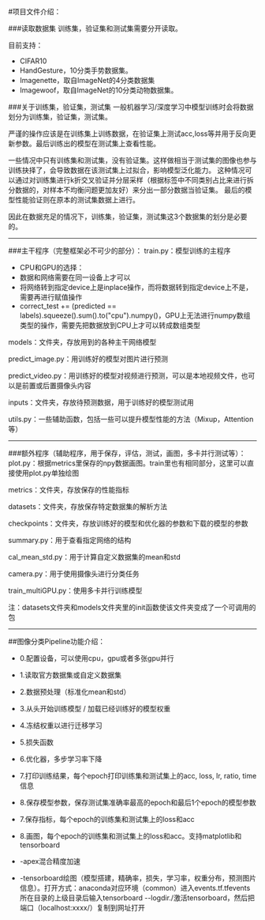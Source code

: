#项目文件介绍：

###读取数据集
训练集，验证集和测试集需要分开读取。

目前支持：
- CIFAR10
- HandGesture，10分类手势数据集。
- Imagenette，取自ImageNet的4分类数据集
- Imagewoof，取自ImageNet的10分类动物数据集。

###关于训练集，验证集，测试集
一般机器学习/深度学习中模型训练时会将数据划分为训练集，验证集，测试集。

严谨的操作应该是在训练集上训练数据，在验证集上测试acc,loss等并用于反向更新参数。最后训练出的模型在测试集上查看性能。

一些情况中只有训练集和测试集，没有验证集。这样做相当于测试集的图像也参与训练抉择了，会导致数据在该测试集上过拟合，影响模型泛化能力。
这种情况可以通过对训练集进行k折交叉验证并分层采样（根据标签中不同类别占比来进行拆分数据的，对样本不均衡问题更加友好）来分出一部分数据当验证集。
最后的模型性能验证则在原本的测试集数据上进行。

因此在数据充足的情况下，训练集，验证集，测试集这3个数据集的划分是必要的。

--------------------------------

###主干程序（完整框架必不可少的部分）：
train.py：模型训练的主程序
  - CPU和GPU的选择：
  - 数据和网络需要在同一设备上才可以
  - 将网络转到指定device上是inplace操作，而将数据转到指定device上不是，需要再进行赋值操作
  - correct_test += (predicted == labels).squeeze().sum().to("cpu").numpy()，GPU上无法进行numpy数组类型的操作，需要先把数据放到CPU上才可以转成数组类型
  
models：文件夹，存放用到的各种主干网络模型

predict_image.py：用训练好的模型对图片进行预测

predict_video.py：用训练好的模型对视频进行预测，可以是本地视频文件，也可以是前置或后置摄像头内容

inputs：文件夹，存放待预测数据，用于训练好的模型测试用

utils.py：一些辅助函数，包括一些可以提升模型性能的方法（Mixup，Attention等）

--------------------------------

###额外程序（辅助程序，用于保存，评估，测试，画图，多卡并行测试等）：
plot.py：根据metrics里保存的npy数据画图。train里也有相同部分，这里可以直接使用plot.py单独绘图

metrics：文件夹，存放保存的性能指标

datasets：文件夹，存放保存特定数据集的解析方法

checkpoints：文件夹，存放训练好的模型和优化器的参数和下载的模型的参数

summary.py：用于查看指定网络的结构

cal_mean_std.py：用于计算自定义数据集的mean和std

camera.py：用于使用摄像头进行分类任务

train_multiGPU.py：使用多卡并行训练模型

注：datasets文件夹和models文件夹里的init函数使该文件夹变成了一个可调用的包

--------------------------------

##图像分类Pipeline功能介绍：
- 0.配置设备，可以使用cpu，gpu或者多张gpu并行
- 1.读取官方数据集或自定义数据集
- 2.数据预处理（标准化mean和std）
- 3.从头开始训练模型 / 加载已经训练好的模型权重
- 4.冻结权重以进行迁移学习
- 5.损失函数
- 6.优化器，多步学习率下降
- 7.打印训练结果，每个epoch打印训练集和测试集上的acc, loss, lr, ratio, time信息
- 8.保存模型参数，保存测试集准确率最高的epoch和最后1个epoch的模型参数
- 7.保存指标，每个epoch的训练集和测试集上的loss和acc
- 8.画图，每个epoch的训练集和测试集上的loss和acc。支持matplotlib和tensorboard

- -apex混合精度加速
- -tensorboard绘图（模型搭建，精确率，损失，学习率，权重分布，预测图片信息）。打开方式：anaconda对应环境（common）进入events.tf.tfevents所在目录的上级目录后输入tensorboard --logdir./激活tensorboard，然后把端口（localhost:xxxx/）复制到网址打开

